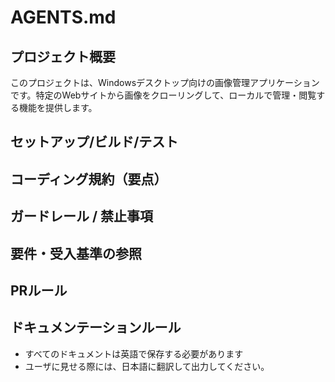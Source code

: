 # AGENTS.md

## プロジェクト概要
このプロジェクトは、Windowsデスクトップ向けの画像管理アプリケーションです。特定のWebサイトから画像をクローリングして、ローカルで管理・閲覧する機能を提供します。
 <!-- 主要ディレクトリ: `api/`, `web/`, `infra/`。 -->

## セットアップ/ビルド/テスト
<!-- - 依存解決: `pnpm i`
- Lint/Typecheck: `pnpm lint && pnpm typecheck`
- 単体テスト: `pnpm test`
- E2E: `pnpm e2e`
- 変更をコミットする前に上のチェックが**全て緑**であること -->

## コーディング規約（要点）
<!-- - TypeScript: strict。import順序はeslint-plugin-importに従う。PRごとに型エラーゼロ。
- PRタイトル: `[api] 説明…` の形式。 -->

## ガードレール / 禁止事項
<!-- - 秘密情報を追加しない。生成コードにAPIキーを埋め込まない。
- 破壊的変更は`docs/adr/`にADR追加後に実施。 -->

## 要件・受入基準の参照
<!-- - **実装前に**以下を必ず読む：`docs/requirements/README.md`
- 今回の作業対象がある場合、該当機能の文書を開き**受入基準(Acceptance Criteria)**を満たすテストを追加/更新すること。 -->

## PRルール
<!-- - 変更理由/影響範囲/テスト結果をPR本文に記載。 -->

## ドキュメンテーションルール
- すべてのドキュメントは英語で保存する必要があります
- ユーザに見せる際には、日本語に翻訳して出力してください。

